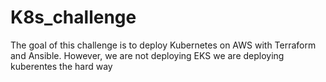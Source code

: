# K8s_challenge
The goal of this challenge is to deploy Kubernetes on AWS with Terraform and Ansible. However, we are not deploying EKS we are deploying kuberentes the hard way

